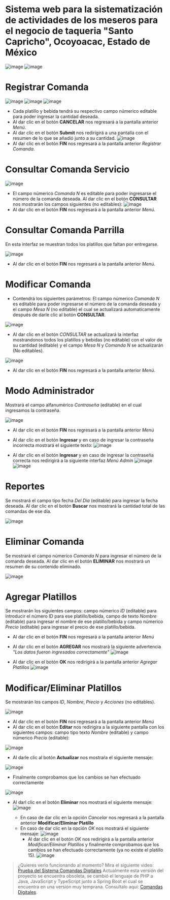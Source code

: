 # Sistema web para la sistematización de actividades de los meseros para el negocio de taqueria "Santo Capricho", Ocoyoacac, Estado de México
![image](https://github.com/JoanChaRlyX/joancharlyx.github.io/assets/57339941/f22675c7-0828-4b57-a32c-6117dce8607d)
![image](https://github.com/JoanChaRlyX/joancharlyx.github.io/assets/57339941/3e638c77-cbda-4c8a-af43-e3c7848c4c25)

# Registrar Comanda
![image](https://github.com/JoanChaRlyX/joancharlyx.github.io/assets/57339941/c9ae6e6a-f56a-4a24-b196-3fe54e19ac5b)
![image](https://github.com/JoanChaRlyX/joancharlyx.github.io/assets/57339941/98dff672-1911-40a1-ae4f-7efd6ad90aa9)
![image](https://github.com/JoanChaRlyX/joancharlyx.github.io/assets/57339941/512e3eda-cc6d-462a-930b-eca5b2e52603)
- Cada platillo y bebida tendrá su respectivo campo númerico editable para poder ingresar la cantidad deseada.
- Al dar clic en el botón **CANCELAR** nos regresará a la pantalla anterior *Menú*.
- Al dar clic en el botón **Submit** nos redirigirá a una pantalla con el resumen de lo que se añadió junto a su cantidad.
![image](https://github.com/JoanChaRlyX/joancharlyx.github.io/assets/57339941/8229bbbb-cbcd-41f0-936d-c3b567d0ed4c)
- Al dar clic en el botón **FIN** nos regresará a la pantalla anterior *Registrar Comanda*.

# Consultar Comanda Servicio
![image](https://github.com/JoanChaRlyX/joancharlyx.github.io/assets/57339941/29abef67-d012-4264-8c30-6d3a53711e0e)
- El campo númerico *Comanda N* es editable para poder ingresarse el número de la comanda deseada. Al dar clic en el botón **CONSULTAR** nos mostrarán los campos siguientes (no editables):
![image](https://github.com/JoanChaRlyX/joancharlyx.github.io/assets/57339941/703e01ce-5db6-4d1e-9f5d-0d1a4637fca0)
- Al dar clic en el botón **FIN** nos regresará a la pantalla anterior *Menú*.

# Consultar Comanda Parrilla
En esta interfaz se muestran todos los platillos que faltan por entregarse.

![image](https://github.com/JoanChaRlyX/joancharlyx.github.io/assets/57339941/9f69e6b8-e951-4c55-ba5c-ee5d32244c74)
- Al dar clic en el botón **FIN** nos regresará a la pantalla anterior *Menú*.

# Modificar Comanda
- Contendrá los siguientes parámetros: El campo númerico *Comanda N* es editable para poder ingresarse el número de la comanda deseada y el campo *Mesa N* (no editable) el cual se actualizará automaticamente después de darle clic al botón **CONSULTAR**.

![image](https://github.com/JoanChaRlyX/joancharlyx.github.io/assets/57339941/ff992950-4b16-4fed-8469-24c2d3ad4d41)

- Al dar clic en el botón *CONSULTAR* se actualizará la interfaz mostrandonos todos los platillos y bebidas (no editable) con el valor de su cantidad (editable) y el campo *Mesa N* y *Comanda N* se actualizarán (No editables).

![image](https://github.com/JoanChaRlyX/joancharlyx.github.io/assets/57339941/c67c6ade-f005-46bc-875d-a7692dd29702)
- Al dar clic en el botón **FIN** nos regresará a la pantalla anterior *Menú*.

# Modo Administrador
Mostrará el campo alfanumérico *Contraseña* (editable) en el cual ingresamos la contraseña.

![image](https://github.com/JoanChaRlyX/joancharlyx.github.io/assets/57339941/c959bd17-7d77-41d5-844e-b0ff93e7e35c)

- Al dar clic en el botón **FIN** nos regresará a la pantalla anterior *Menú*
- Al dar clic en el botón **Ingresar** y en caso de ingresar la contraseña incorrecta mostrará el siguiente texto:
![image](https://github.com/JoanChaRlyX/joancharlyx.github.io/assets/57339941/74610752-4f63-4700-8ba7-1c498f189f44)

- Al dar clic en el botón **Ingresar** y en caso de ingresar la contraseña correcta nos redirigirá a la siguiente interfaz *Menú Admin*
![image](https://github.com/JoanChaRlyX/joancharlyx.github.io/assets/57339941/c51e7909-737a-474f-ba2e-eeb9fea7ad36)
![image](https://github.com/JoanChaRlyX/joancharlyx.github.io/assets/57339941/2cd7ec43-fd4d-466f-a728-248d3cc3a71b)

# Reportes
Se mostrará el campo tipo fecha *Del Dia* (editable) para ingresar la fecha deseada. Al dar clic en el botón **Buscar** nos mostrará la cantidad total de las comandas de ese día.

![image](https://github.com/JoanChaRlyX/joancharlyx.github.io/assets/57339941/ad00950c-e5a6-460c-88ba-dafbfdd1de60)


# Eliminar Comanda
Se mostrará el campo númerico *Comanda N* para ingresar el número de la comanda deseada. Al dar clic en el botón **ELIMINAR** nos mostrará un resumen de su contenido eliminado.

![image](https://github.com/JoanChaRlyX/joancharlyx.github.io/assets/57339941/40ff3254-915c-4fd0-86d9-155602138099)

# Agregar Platillos
Se mostrarán los siguientes campos: campo númerico *ID* (editable) para introducir el número ID para ese platillo/bebida, campo de texto *Nombre* (editable) para ingresar el nombre de ese platillo/bebida y campo númerico *Precio* (editable) para ingresar el precio de ese platillo/bebida.
- Al dar clic en el botón **FIN** nos regresará a la pantalla anterior *Menú*
- Al dar clic en el botón **AGREGAR** nos mostrará la siguiente advertencia *"Los datos fueron ingresados correctamente"*
![image](https://github.com/JoanChaRlyX/joancharlyx.github.io/assets/57339941/16201b2d-a51b-41bb-ab75-adc8fa7b6782)

- Al dar clic en el botón **OK** nos redirigirá a la pantalla anterior *Agregar Platillos*
![image](https://github.com/JoanChaRlyX/joancharlyx.github.io/assets/57339941/b7f123de-9bfc-4602-b2c8-2fb559e46732)

# Modificar/Eliminar Platillos
Se mostrarán los campos *ID*, *Nombre*, *Precio* y *Acciones* (no editables).

![image](https://github.com/JoanChaRlyX/joancharlyx.github.io/assets/57339941/529f1c70-2601-44cf-943c-f619f4833210)
- Al dar clic en el botón **FIN** nos regresará a la pantalla anterior *Menú*
- Al dar clic en el botón **Editar** nos redirigira a la siguiente pantalla con los siguientes campos: campo tipo texto *Nombre* (editable) y campo númerico *Precio* (editable):

![image](https://github.com/JoanChaRlyX/joancharlyx.github.io/assets/57339941/d3c2f487-f0af-4cbb-b3ae-803627e12499)
  - Al darle clic al botón **Actualizar** nos mostraŕa el siguiente mensaje:

![image](https://github.com/JoanChaRlyX/joancharlyx.github.io/assets/57339941/d30f4173-3693-4561-8172-febee8ee01ea)

  - Finalmente comprobamos que los cambios se han efectuado correctamente

![image](https://github.com/JoanChaRlyX/joancharlyx.github.io/assets/57339941/2e24850b-1d86-4e45-8653-7623c630d70e)

- Al darl clic en el botón **Eliminar** nos mostrará el siguiente mensaje:
![image](https://github.com/JoanChaRlyX/joancharlyx.github.io/assets/57339941/2c8d543b-3b16-4447-9066-4e9745ef6b32)

  - En caso de dar clic en la opción *Cancelar* nos regresará a la pantalla anterior **Modificar/Eliminar Platillo**
  - En caso de dar clic en la opción *OK* nos mostrará el siguiente mensaje:
![image](https://github.com/JoanChaRlyX/joancharlyx.github.io/assets/57339941/4fe843d1-a2e4-4801-910a-491d4fa821bd)
    - Al dar clic en el botón *OK* nos redirigirá a la pantalla anterior *Modificar/Eliminar Platillos* y finalmente comprobamos que los cambios se han efectuado correctamente (ya no existe el platillo 15).
      ![image](https://github.com/JoanChaRlyX/joancharlyx.github.io/assets/57339941/8e3b4322-49f3-40ba-aea6-f1ee06bd7a06)

> ¿Quieres verlo funcionando al momento? Mira el siguiente video: [Prueba del Sistema Comandas Digitales](https://www.youtube.com/watch?v=5pjP7frmbTE)
> Actualmente esta versión del proyecto se encuentra obsoleta, se cambió el lenguaje de PHP a Java, JavaScript y TypeScript junto a Spring Boot el cual se encuentra en una versión muy temprana. Consultalo aqui: [Comandas Digitales](https://github.com/JoanChaRlyX/ComandasDigitales.git).
